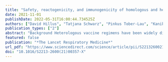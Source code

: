 ```yaml
---
title: "Safety, reactogenicity, and immunogenicity of homologous and heterologous prime-boost immunisation with ChAdOx1 nCoV-19 and BNT162b2: a prospective cohort study"
date: 2021-11-01
publishDate: 2022-05-31T16:00:44.734525Z
authors: ["David Hillus", "Tatjana Schwarz", "Pinkus Tober-Lau", "Kanika Vanshylla", "Hana Hastor", "Charlotte Thibeault", "Stefanie Jentzsch", "Elisa T Helbig", "Lena J Lippert", "Patricia Tscheak", "Marie Luisa Schmidt", "Johanna Riege", "André Solarek", "Christof von Kalle", "Chantip Dang-Heine", "Henning Gruell", "Piotr Kopankiewicz", "Norbert Suttorp", "Christian Drosten", "Harald Bias", "Joachim Seybold", "Ben Al-Rim", "Lara Bardtke", "Jörn Ilmo Beheim-Schwarzbach", "Kerstin Behn", "Leon Bergfeld", "Norma Bethke", "Tobias Bleicker", "Dana Briesemeister", "Sophia Brumhard", "Claudia Conrad", "Sebastian Dieckmann", "Doris Frey", "Julie-Anne Gabelich", "Philipp Georg", "Ute Gläser", "Lisbeth Hasler", "Andreas Hetey", "Anna Luisa Hiller", "Alexandra Horn", "Claudia Hülso", "Luisa Kegel", "Willi Koch", "Alexander Krannich", "Paolo Kroneberg", "Michelle Lisy", "Petra Mackeldanz", "Birgit Maeß", "Friederike Münn", "Nadine Olk", "Christian Peiser", "Kai Pohl", "Annelie Hermel", "Maria Rönnefarth", "Carolin Rubisch", "Angela Sanchez Rezza", "Isabelle Schellenberger", "Viktoria Schenkel", "Jenny Schlesinger", "Sein Schmidt", "Georg Schwanitz", "Anne-Sophie Sinnigen", "Paula Stubbemann", "Julia Tesch", "Denise Treue", "Daniel Wendisch", "Saskia Zvorc", "Florian Klein", "Florian Kurth", "Victor Max Corman", "Leif Erik Sander"]
publication_types: ["2"]
abstract: "Background Heterologous vaccine regimens have been widely discussed as a way to mitigate intermittent supply shortages and to improve immunogenicity and safety of COVID-19 vaccines. We aimed to assess the reactogenicity and immunogenicity of heterologous immunisations with ChAdOx1 nCov-19 (AstraZeneca, Cambridge, UK) and BNT162b2 (Pfizer-BioNtech, Mainz, Germany) compared with homologous BNT162b2 and ChAdOx1 nCov-19 immunisation. Methods This is an interim analysis of a prospective observational cohort study enrolling health-care workers in Berlin (Germany) who received either homologous ChAdOx1 nCov-19 or heterologous ChAdOx1 nCov-19–BNT162b2 vaccination with a 10–12-week vaccine interval or homologous BNT162b2 vaccination with a 3-week vaccine interval. We assessed reactogenicity after the first and second vaccination by use of electronic questionnaires on days 1, 3, 5, and 7. Immunogenicity was measured by the presence of SARS-CoV-2-specific antibodies (full spike-IgG, S1-IgG, and RBD-IgG), by an RBD–ACE2 binding inhibition assay (surrogate SARS-CoV-2 virus neutralisation test), a pseudovirus neutralisation assay against two variants of concerns (alpha [B.1.1.7] and beta [B.1.351]), and anti-S1-IgG avidity. T-cell reactivity was measured by IFN-γ release assay. Findings Between Dec 27, 2020, and June 14, 2021, 380 participants were enrolled in the study, with 174 receiving homologous BNT162b2 vaccination, 38 receiving homologous ChAdOx1 nCov-19 vaccination, and 104 receiving ChAdOx1 nCov-19–BNT162b2 vaccination. Systemic symptoms were reported by 103 (65%, 95% CI 57·1–71·8) of 159 recipients of homologous BNT162b2, 14 (39%, 24·8–55·1) of 36 recipients of homologous ChAdOx1 nCov-19, and 51 (49%, 39·6–58·5) of 104 recipients of ChAdOx1 nCov-19–BNT162b2 after the booster immunisation. Median anti-RBD IgG levels 3 weeks after boost immunisation were 5·4 signal to cutoff ratio (S/co; IQR 4·8–5·9) in recipients of homologous BNT162b2, 4·9 S/co (4·3–5·6) in recipients of homologous ChAdOx1 nCov-19, and 5·6 S/co (5·1–6·1) in recipients of ChAdOx1 nCov-19– BNT162b2. Geometric mean of 50% inhibitory dose against alpha and beta variants were highest in recipients of ChAdOx1 nCov-19–BNT162b2 (956·6, 95% CI 835·6–1095, against alpha and 417·1, 349·3–498·2, against beta) compared with those in recipients of homologous ChAdOx1 nCov-19 (212·5, 131·2–344·4, against alpha and 48·5, 28·4–82·8, against beta; both ptextless0·0001) or homologous BNT162b2 (369·2, 310·7–438·6, against alpha and 72·4, 60·5–86·5, against beta; both ptextless0·0001). SARS-CoV-2 S1 T-cell reactivity 3 weeks after boost immunisation was highest in recipients of ChAdOx1 nCov-19–BNT162b2 (median IFN-γ concentration 4762 mIU/mL, IQR 2723–8403) compared with that in recipients of homologous ChAdOx1 nCov-19 (1061 mIU/mL, 599–2274, ptextless0·0001) and homologous BNT162b2 (2026 mIU/mL, 1459–4621, p=0·0008) vaccination. Interpretation The heterologous ChAdOx1 nCov-19–BNT162b2 immunisation with 10–12-week interval, recommended in Germany, is well tolerated and improves immunogenicity compared with homologous ChAdOx1 nCov-19 vaccination with 10–12-week interval and BNT162b2 vaccination with 3-week interval. Heterologous prime-boost immunisation strategies for COVID-19 might be generally applicable. Funding Forschungsnetzwerk der Universitätsmedizin zu COVID-19, the German Ministry of Education and Research, Zalando SE."
featured: false
publication: "*The Lancet Respiratory Medicine*"
url_pdf: "https://www.sciencedirect.com/science/article/pii/S221326002100357X"
doi: "10.1016/S2213-2600(21)00357-X"
---
```


